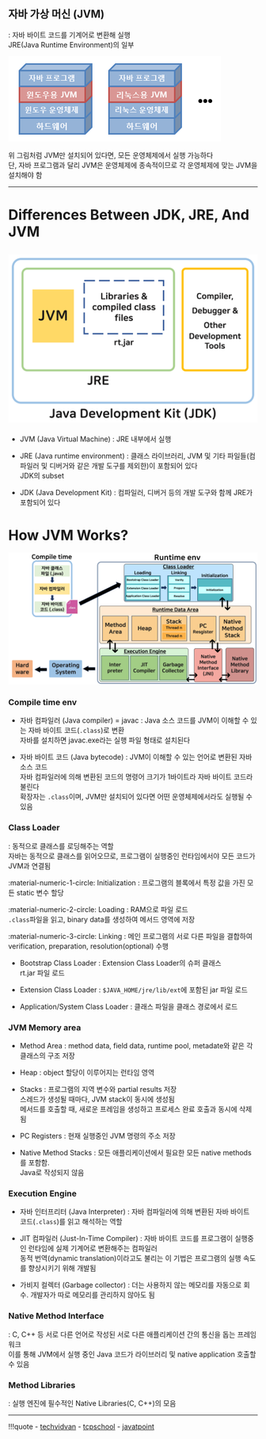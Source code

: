 ## 자바 가상 머신 (JVM)
: 자바 바이트 코드를 기계어로 변환해 실행
<br> JRE(Java Runtime Environment)의 일부

![2](../images/jvm_2.png)

위 그림처럼 JVM만 설치되어 있다면, 모든 운영체제에서 실행 가능하다
<br> 단, 자바 프로그램과 달리 JVM은 운영체제에 종속적이므로 각 운영체제에 맞는 JVM을 설치해야 함

---
# Differences Between JDK, JRE, And JVM
![3](../images/jvm_3.png)
---

- JVM (Java Virtual Machine)
: JRE 내부에서 실행

- JRE (Java runtime environment)
: 클래스 라이브러리, JVM 및 기타 파일들(컴파일러 및 디버거와 같은 개발 도구를 제외한)이 포함되어 있다
<br> JDK의 subset

- JDK (Java Development Kit)
: 컴파일러, 디버거 등의 개발 도구와 함께 JRE가 포함되어 있다


# How JVM Works?
![1](../images/jvm_1.png)

### Compile time env
- 자바 컴파일러 (Java compiler) = javac
: Java 소스 코드를 JVM이 이해할 수 있는 자바 바이트 코드(`.class`)로 변환 <br> 자바를 설치하면 javac.exe라는 실행 파일 형태로 설치된다

- 자바 바이트 코드 (Java bytecode)
: JVM이 이해할 수 있는 언어로 변환된 자바 소스 코드
<br> 자바 컴파일러에 의해 변환된 코드의 명령어 크기가 1바이트라 자바 바이트 코드라 불린다
<br> 확장자는 `.class`이며, JVM만 설치되어 있다면 어떤 운영체제에서라도 실행될 수 있음


### Class Loader
: 동적으로 클래스를 로딩해주는 역할
<br> 자바는 동적으로 클래스를 읽어오므로, 프로그램이 실행중인 런타임에서야 모든 코드가 JVM과 연결됨

:material-numeric-1-circle: Initialization
: 프로그램의 블록에서 특정 값을 가진 모든 static 변수 할당

:material-numeric-2-circle: Loading
: RAM으로 파일 로드
<br> `.class`파일을 읽고, binary data를 생성하여 메서드 영역에 저장

:material-numeric-3-circle: Linking
: 메인 프로그램의 서로 다른 파일을 결합하여 verification, preparation, resolution(optional) 수행

- Bootstrap Class Loader
: Extension Class Loader의 슈퍼 클래스
<br> rt.jar 파일 로드

- Extension Class Loader
: `$JAVA_HOME/jre/lib/ext`에 포함된 jar 파일 로드

- Application/System Class Loader
: 클래스 파일을 클래스 경로에서 로드



### JVM Memory area
- Method Area 
: method data, field data, runtime pool, metadate와 같은 각 클래스의 구조 저장

- Heap 
: object 할당이 이루어지는 런타임 영역

- Stacks 
: 프로그램의 지역 변수와 partial results 저장
<br> 스레드가 생성될 때마다, JVM stack이 동시에 생성됨
<br> 메서드를 호출할 때, 새로운 프레임을 생성하고 프로세스 완료 호출과 동시에 삭제됨

- PC Registers
: 현재 실행중인 JVM 명령의 주소 저장

- Native Method Stacks 
: 모든 애플리케이션에서 필요한 모든 native methods를 포함함.
<br> Java로 작성되지 않음


### Execution Engine

- 자바 인터프리터 (Java Interpreter)
: 자바 컴파일러에 의해 변환된 자바 바이트 코드(`.class`)를 읽고 해석하는 역할

- JIT 컴파일러 (Just-In-Time Compiler)
: 자바 바이트 코드를 프로그램이 실행중인 런타임에 실제 기계어로 변환해주는 컴파일러
<br> 동적 번역(dynamic translation)이라고도 불리는 이 기법은 프로그램의 실행 속도를 향상시키기 위해 개발됨

- 가비지 컬렉터 (Garbage collector)
: 더는 사용하지 않는 메모리를 자동으로 회수. 개발자가 따로 메모리를 관리하지 않아도 됨


### Native Method Interface
: C, C++ 등 서로 다른 언어로 작성된 서로 다른 애플리케이션 간의 통신을 돕는 프레임워크
<br> 이를 통해 JVM에서 실행 중인 Java 코드가 라이브러리 및 native application 호출할 수 있음


### Method Libraries
: 실행 엔진에 필수적인 Native Libraries(C, C++)의 모음

---

!!!quote
    - [techvidvan](https://techvidvan.com/tutorials/java-virtual-machine/)
    - [tcpschool](https://www.tcpschool.com/java/java_intro_programming)
    - [javatpoint](https://www.javatpoint.com/jvm-java-virtual-machine)